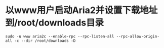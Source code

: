 # 以www用户启动Aria2并设置下载地址到/root/downloads目录
```
sudo -u www aria2c --enable-rpc --rpc-listen-all --rpc-allow-origin-all -c --dir /root/downloads -D

```
